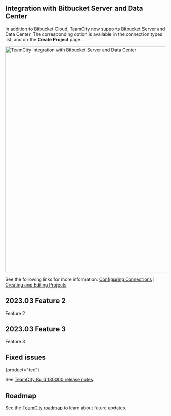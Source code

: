 [//]: # (title: What's New in TeamCity 2023.03)
[//]: # (auxiliary-id: What's New in TeamCity 2023.03;What's New in TeamCity)

## Integration with Bitbucket Server and Data Center

In addition to Bitbucket Cloud, TeamCity now supports Bitbucket Server and Data Center. The corresponding option is available in the connection types list, and on the **Create Project** page.

<img src="dk-whatsnew202303-bbserver.png" width="708" alt="TeamCity integration with Bitbucket Server and Data Center"/>

See the following links for more information: [Configuring Connections](configuring-connections.md#Bitbucket+Server+and+Data+Center) | [Creating and Editing Projects](creating-and-editing-projects.md#Creating+project+pointing+to+Bitbucket)


## 2023.03 Feature 2

Feature 2

## 2023.03 Feature 3

Feature 3


## Fixed issues
{product="tcc"}

See [TeamCity Build 130000 release notes](teamcity-release-notes-build-130000.md).

## Roadmap

See the [TeamCity roadmap](https://www.jetbrains.com/teamcity/roadmap/#teamcity-roadmap) to learn about future updates.